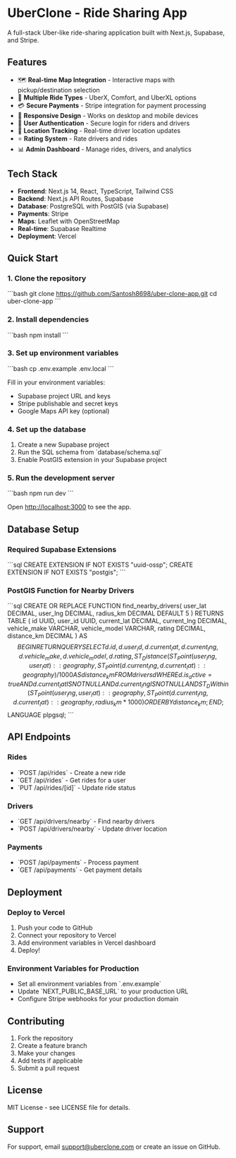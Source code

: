 # UberClone - Ride Sharing App

A full-stack Uber-like ride-sharing application built with Next.js, Supabase, and Stripe.

## Features

- 🗺️ **Real-time Map Integration** - Interactive maps with pickup/destination selection
- 🚗 **Multiple Ride Types** - UberX, Comfort, and UberXL options
- 💳 **Secure Payments** - Stripe integration for payment processing
- 📱 **Responsive Design** - Works on desktop and mobile devices
- 🔐 **User Authentication** - Secure login for riders and drivers
- 📍 **Location Tracking** - Real-time driver location updates
- ⭐ **Rating System** - Rate drivers and rides
- 📊 **Admin Dashboard** - Manage rides, drivers, and analytics

## Tech Stack

- **Frontend**: Next.js 14, React, TypeScript, Tailwind CSS
- **Backend**: Next.js API Routes, Supabase
- **Database**: PostgreSQL with PostGIS (via Supabase)
- **Payments**: Stripe
- **Maps**: Leaflet with OpenStreetMap
- **Real-time**: Supabase Realtime
- **Deployment**: Vercel

## Quick Start

### 1. Clone the repository
\`\`\`bash
git clone https://github.com/Santosh8698/uber-clone-app.git
cd uber-clone-app
\`\`\`

### 2. Install dependencies
\`\`\`bash
npm install
\`\`\`

### 3. Set up environment variables
\`\`\`bash
cp .env.example .env.local
\`\`\`

Fill in your environment variables:
- Supabase project URL and keys
- Stripe publishable and secret keys
- Google Maps API key (optional)

### 4. Set up the database
1. Create a new Supabase project
2. Run the SQL schema from \`database/schema.sql\`
3. Enable PostGIS extension in your Supabase project

### 5. Run the development server
\`\`\`bash
npm run dev
\`\`\`

Open [http://localhost:3000](http://localhost:3000) to see the app.

## Database Setup

### Required Supabase Extensions
\`\`\`sql
CREATE EXTENSION IF NOT EXISTS "uuid-ossp";
CREATE EXTENSION IF NOT EXISTS "postgis";
\`\`\`

### PostGIS Function for Nearby Drivers
\`\`\`sql
CREATE OR REPLACE FUNCTION find_nearby_drivers(
  user_lat DECIMAL,
  user_lng DECIMAL,
  radius_km DECIMAL DEFAULT 5
)
RETURNS TABLE (
  id UUID,
  user_id UUID,
  current_lat DECIMAL,
  current_lng DECIMAL,
  vehicle_make VARCHAR,
  vehicle_model VARCHAR,
  rating DECIMAL,
  distance_km DECIMAL
) AS $$
BEGIN
  RETURN QUERY
  SELECT 
    d.id,
    d.user_id,
    d.current_lat,
    d.current_lng,
    d.vehicle_make,
    d.vehicle_model,
    d.rating,
    ST_Distance(
      ST_Point(user_lng, user_lat)::geography,
      ST_Point(d.current_lng, d.current_lat)::geography
    ) / 1000 AS distance_km
  FROM drivers d
  WHERE d.is_active = true
    AND d.current_lat IS NOT NULL
    AND d.current_lng IS NOT NULL
    AND ST_DWithin(
      ST_Point(user_lng, user_lat)::geography,
      ST_Point(d.current_lng, d.current_lat)::geography,
      radius_km * 1000
    )
  ORDER BY distance_km;
END;
$$ LANGUAGE plpgsql;
\`\`\`

## API Endpoints

### Rides
- \`POST /api/rides\` - Create a new ride
- \`GET /api/rides\` - Get rides for a user
- \`PUT /api/rides/[id]\` - Update ride status

### Drivers
- \`GET /api/drivers/nearby\` - Find nearby drivers
- \`POST /api/drivers/nearby\` - Update driver location

### Payments
- \`POST /api/payments\` - Process payment
- \`GET /api/payments\` - Get payment details

## Deployment

### Deploy to Vercel
1. Push your code to GitHub
2. Connect your repository to Vercel
3. Add environment variables in Vercel dashboard
4. Deploy!

### Environment Variables for Production
- Set all environment variables from \`.env.example\`
- Update \`NEXT_PUBLIC_BASE_URL\` to your production URL
- Configure Stripe webhooks for your production domain

## Contributing

1. Fork the repository
2. Create a feature branch
3. Make your changes
4. Add tests if applicable
5. Submit a pull request

## License

MIT License - see LICENSE file for details.

## Support

For support, email support@uberclone.com or create an issue on GitHub.